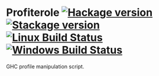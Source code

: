 # Profiterole [![Hackage version](https://img.shields.io/hackage/v/profiterole.svg?label=Hackage)](https://hackage.haskell.org/package/profiterole) [![Stackage version](https://www.stackage.org/package/profiterole/badge/lts?label=Stackage)](https://www.stackage.org/package/profiterole) [![Linux Build Status](https://img.shields.io/travis/ndmitchell/profiterole.svg?label=Linux%20build)](https://travis-ci.org/ndmitchell/profiterole) [![Windows Build Status](https://img.shields.io/appveyor/ci/ndmitchell/profiterole.svg?label=Windows%20build)](https://ci.appveyor.com/project/ndmitchell/profiterole)

GHC profile manipulation script.
